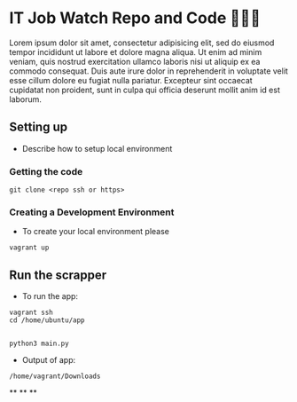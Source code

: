 # IT Job Watch Repo and Code 👩🏻‍💻

Lorem ipsum dolor sit amet, consectetur adipisicing elit, sed do eiusmod tempor incididunt ut labore et dolore magna aliqua. Ut enim ad minim veniam, quis nostrud exercitation ullamco laboris nisi ut aliquip ex ea commodo consequat. Duis aute irure dolor in reprehenderit in voluptate velit esse cillum dolore eu fugiat nulla pariatur. Excepteur sint occaecat cupidatat non proident, sunt in culpa qui officia deserunt mollit anim id est laborum.

## Setting up

- Describe how to setup local environment

### Getting the code

```
git clone <repo ssh or https>
```
### Creating a Development Environment

- To create your local environment please

```
vagrant up
```
<!-- To see the website with your changes go to :::

```
development.local
```
-->  
## Run the scrapper

* To run the app:

```
vagrant ssh
cd /home/ubuntu/app


python3 main.py

```

*  Output of app:

 ```
 /home/vagrant/Downloads
 ```
**
**
**
